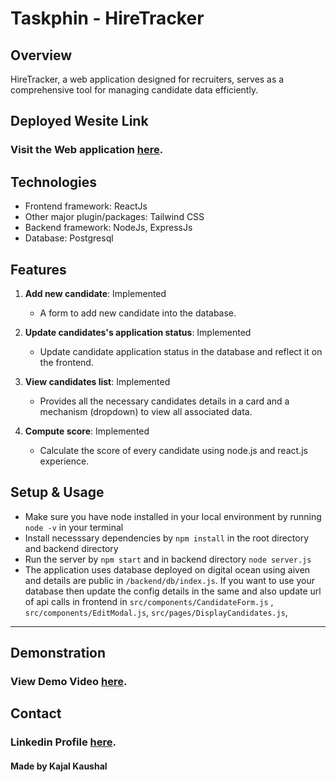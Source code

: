 # Taskphin - HireTracker

## Overview
HireTracker, a web application designed for recruiters, serves as a comprehensive tool for managing candidate data efficiently.

## Deployed Wesite Link

### Visit the Web application [here](https://main--wondrous-meerkat-7a5637.netlify.app/).

## Technologies

* Frontend framework: ReactJs
* Other major plugin/packages: Tailwind CSS
* Backend framework: NodeJs, ExpressJs
* Database: Postgresql

## Features

1. **Add new candidate**: Implemented
   - A form to add new candidate into the database.

2. **Update candidates's application status**: Implemented
   - Update candidate application status in the database and reflect it on the frontend.

3. **View candidates list**: Implemented
   - Provides all the necessary candidates details in a card and a mechanism (dropdown) to view all associated data.

4. **Compute score**: Implemented
    - Calculate the score of every candidate using node.js and react.js experience.

## Setup & Usage

- Make sure you have node installed in your local environment by running `node -v` in your terminal
- Install necesssary dependencies by `npm install` in the root directory and backend directory 
- Run the server by `npm start` and in backend directory `node server.js`
- The application uses database deployed on digital ocean using aiven and details are public in `/backend/db/index.js`. If you want to use your database then update the config details in the same and also update url of api calls in frontend in `src/components/CandidateForm.js` , `src/components/EditModal.js`, `src/pages/DisplayCandidates.js`,
---

## Demonstration

### View Demo Video [here](https://drive.google.com/file/d/1Kz-Wott5MfBxoGlVx9T_8Ux83dH3Jtbk/view?usp=sharing).

## Contact
### Linkedin Profile [here](https://www.linkedin.com/in/kajalkaushal/).

#### Made by Kajal Kaushal 
